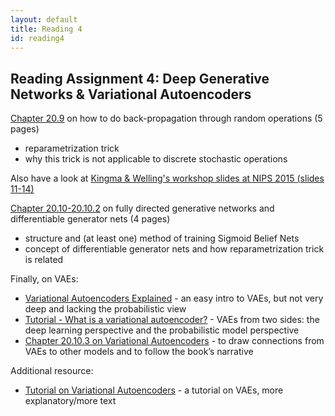 ```yaml
---
layout: default
title: Reading 4
id: reading4
---
```



## Reading Assignment 4: Deep Generative Networks & Variational Autoencoders

[Chapter 20.9](http://www.deeplearningbook.org/contents/generative_models.html) on how to do back-propagation through random operations (5 pages)  
* reparametrization trick
* why this trick is not applicable to discrete stochastic operations

Also have a look at [Kingma & Welling's workshop slides at NIPS 2015 (slides 11-14)](http://dpkingma.com/wordpress/wp-content/uploads/2015/12/talk_nips_workshop_2015.pdf)

[Chapter 20.10-20.10.2](http://www.deeplearningbook.org/contents/generative_models.html) on fully directed generative networks and differentiable generator nets (4 pages)
* structure and (at least one) method of training Sigmoid Belief Nets
* concept of differentiable generator nets
and how reparametrization trick is related

Finally, on VAEs:
- [Variational Autoencoders Explained](http://kvfrans.com/variational-autoencoders-explained/) - an easy intro to VAEs, but not very deep and lacking the probabilistic view
- [Tutorial - What is a variational autoencoder?](https://jaan.io/what-is-variational-autoencoder-vae-tutorial/) - VAEs from two sides: the deep learning perspective and the probabilistic model perspective
- [Chapter 20.10.3 on Variational Autoencoders](http://www.deeplearningbook.org/contents/generative_models.html) - to draw connections from VAEs to other models and to follow the book’s narrative

Additional resource:
- [Tutorial on Variational Autoencoders](https://arxiv.org/pdf/1606.05908.pdf) - a tutorial on VAEs, more explanatory/more text
